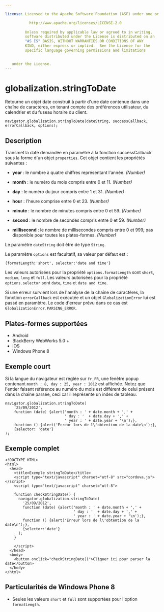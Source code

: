 ```yaml
---

license: Licensed to the Apache Software Foundation (ASF) under one or more contributor license agreements. See the NOTICE file distributed with this work for additional information regarding copyright ownership. The ASF licenses this file to you under the Apache License, Version 2.0 (the "License"); you may not use this file except in compliance with the License. You may obtain a copy of the License at

           http://www.apache.org/licenses/LICENSE-2.0
    
         Unless required by applicable law or agreed to in writing,
         software distributed under the License is distributed on an
         "AS IS" BASIS, WITHOUT WARRANTIES OR CONDITIONS OF ANY
         KIND, either express or implied.  See the License for the
         specific language governing permissions and limitations
    

   under the License.
---
```


# globalization.stringToDate

Retourne un objet date construit à partir d'une date contenue dans une chaîne de caractères, en tenant compte des préférences utilisateur, du calendrier et du fuseau horaire du client.

    navigator.globalization.stringToDate(dateString, successCallback, errorCallback, options);
    

## Description

Transmet la date demandée en paramètre à la fonction successCallback sous la forme d'un objet `properties`. Cet objet contient les propriétés suivantes :

*   **year** : le nombre à quatre chiffres représentant l'année. *(Number)*

*   **month** : le numéro du mois compris entre 0 et 11. *(Number)*

*   **day** : le numéro du jour compris entre 1 et 31. *(Number)*

*   **hour** : l'heure comprise entre 0 et 23. *(Number)*

*   **minute** : le nombre de minutes compris entre 0 et 59. *(Number)*

*   **second** : le nombre de secondes compris entre 0 et 59. *(Number)*

*   **millisecond** : le nombre de millisecondes compris entre 0 et 999, pas disponible pour toutes les plates-formes. *(Number)*

Le paramètre `dateString` doit être de type `String`.

Le paramètre `options` est facultatif, sa valeur par défaut est :

    {formatLength:'short', selector:'date and time'}
    

Les valeurs autorisées pour la propriété `options.formatLength` sont `short`, `medium`, `long` et `full`. Les valeurs autorisées pour la propriété `options.selector` sont `date`, `time` et `date and time`.

Si une erreur survient lors de l'analyse de la chaîne de caractères, la fonction `errorCallback` est exécutée et un objet `GlobalizationError` lui est passé en paramètre. Le code d'erreur prévu dans ce cas est `GlobalizationError.PARSING_ERROR`.

## Plates-formes supportées

*   Android
*   BlackBerry WebWorks 5.0 +
*   iOS
*   Windows Phone 8

## Exemple court

Si la langue du navigateur est réglée sur `fr_FR`, une fenêtre popup contenant `month : 8, day : 25, year : 2012` est affichée. Notez que l'entier faisant référence au numéro du mois est différent de celui présent dans la chaîne parsée, ceci car il représente un index de tableau.

    navigator.globalization.stringToDate(
        '25/09/2012',
        function (date) {alert('month : ' + date.month + ',' +
                               ' day : '  + date.day + ',' +
                               ' year : ' + date.year + '\n');},
        function () {alert('Erreur lors de l\'obtention de la date\n');},
        {selector: 'date'}
    );
    

## Exemple complet

    <!DOCTYPE HTML>
    <html>
      <head>
        <title>Exemple stringToDate</title>
        <script type="text/javascript" charset="utf-8" src="cordova.js"></script>
        <script type="text/javascript" charset="utf-8">
    
        function checkStringDate() {
          navigator.globalization.stringToDate(
            '25/09/2012',
            function (date) {alert('month : ' + date.month + ',' +
                                   ' day : '  + date.day + ',' +
                                   ' year : ' + date.year + '\n');},
            function () {alert('Erreur lors de l\'obtention de la date\n');},
            {selector:'date'}
          );
        }
    
        </script>
      </head>
      <body>
        <button onclick="checkStringDate()">Cliquer ici pour parser la date</button>
      </body>
    </html>
    

## Particularités de Windows Phone 8

*   Seules les valeurs `short` et `full` sont supportées pour l'option `formatLength`.